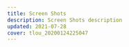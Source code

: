 ```yaml
---
title: Screen Shots
description: Screen Shots description
updated: 2021-07-28
cover: tlou_20200124225047
---
```

